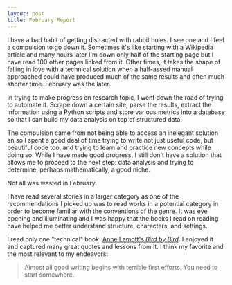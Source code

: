 ```yaml
---
layout: post
title: February Report
---
```


I have a bad habit of getting distracted with rabbit holes.
I see one and I feel a compulsion to go down it.
Sometimes it's like starting with a Wikipedia article
and many hours later I'm down only half of the starting
page but I have read 100 other pages linked from it.
Other times, it takes the shape of falling in love
with a technical solution when a half-assed manual
approached could have produced much of the same results
and often much shorter time. February was the later.

In trying to make progress on research topic,
I went down the road of trying to automate it.
Scrape down a certain site, parse the results,
extract the information using a Python scripts
and store various metrics into a database so that
I can build my data analysis on top of structured data.

The compulsion came from not being able to access
an inelegant solution an so I spent a good deal of time
trying to write not just useful code, but beautiful code too,
and trying to learn and practice new concepts while doing so.
While I have made good progress, I still don't have a
solution that allows me to proceed to the next step: data analysis
and trying to determine, perhaps mathematically,
a good niche.

Not all was wasted in February.

I have read several stories in a larger category
as one of the recommendations I picked up was to read
works in a potential category in order to become
familiar with the conventions of the genre.
It was eye opening and illuminating and I was happy
that the books I read on reading have helped me
better understand structure, characters, and settings.

I read only one "technical" book:
[Anne Lamott's *Bird by Bird*](https://amzn.to/38cW3iA).
I enjoyed it and captured many
great quotes and lessons from it. I think my favorite
and the most relevant to my endeavors:

> Almost all good writing begins with terrible first efforts.
> You need to start somewhere.
